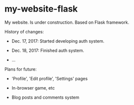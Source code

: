 # my-website-flask
My website. Is under construction. Based on Flask framework.


History of changes:

- Dec. 17, 2017: Started developing auth system.

- Dec. 18, 2017: Finished auth system.

- ...

Plans for future:

- 'Profile', 'Edit profile', 'Settings' pages

- In-browser game, etc

- Blog posts and comments system